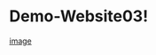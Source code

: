 # Demo-Website03!
[image](https://github.com/samipak458/Demo-Website03/assets/52650290/f57c9c5a-8882-4930-a962-4c4e7dc05f62)

